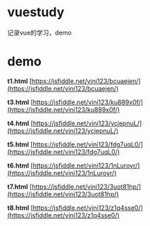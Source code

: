 # vuestudy
记录vue的学习，demo

# demo

**t1.html**  [https://jsfiddle.net/vini123/bcuaejen/](https://jsfiddle.net/vini123/bcuaejen/)

**t3.html** [https://jsfiddle.net/vini123/ku889x0f/](https://jsfiddle.net/vini123/ku889x0f/)

**t4.html** [https://jsfiddle.net/vini123/ycjepnuL/](https://jsfiddle.net/vini123/ycjepnuL/)

**t5.html** [https://jsfiddle.net/vini123/fdg7uqL0/](https://jsfiddle.net/vini123/fdg7uqL0/)

**t6.html** [https://jsfiddle.net/vini123/1nLuroyr/](https://jsfiddle.net/vini123/1nLuroyr/)

**t7.html** [https://jsfiddle.net/vini123/3uot81hp/](https://jsfiddle.net/vini123/3uot81hp/)

**t8.html** [https://jsfiddle.net/vini123/z1q4sse0/](https://jsfiddle.net/vini123/z1q4sse0/)
